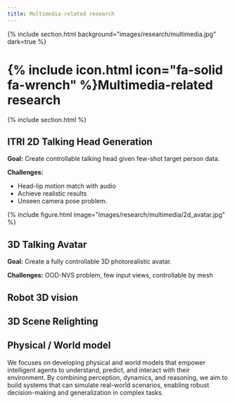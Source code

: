 ```yaml
---
title: Multimedia-related research
---
```


{% include section.html background="images/research/multimedia.jpg" dark=true %}
# {% include icon.html icon="fa-solid fa-wrench" %}Multimedia-related research

{% include section.html %}

## ITRI 2D Talking Head Generation
__Goal:__ Create controllable talking head given few-shot target person data.

__Challenges:__
* Head-lip motion match with audio
* Achieve realistic results
* Unseen camera pose problem.

{% include figure.html image="images/research/multimedia/2d_avatar.jpg" %}

## 3D Talking Avatar
__Goal:__ Create a fully controllable 3D photorealistic avatar. 

__Challenges:__ OOD-NVS problem, few input views, controllable by mesh

## Robot 3D vision

## 3D Scene Relighting

## Physical / World model

We focuses on developing physical and world models that empower intelligent agents to understand, predict, and interact with their environment. By combining perception, dynamics, and reasoning, we aim to build systems that can simulate real-world scenarios, enabling robust decision-making and generalization in complex tasks.
